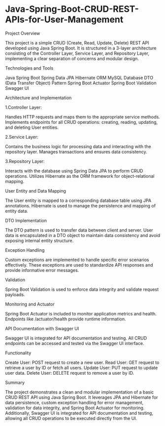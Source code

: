 # Java-Spring-Boot-CRUD-REST-APIs-for-User-Management

Project Overview

This project is a simple CRUD (Create, Read, Update, Delete) REST API developed using Java Spring Boot. It is structured in a 3-layer architecture consisting of the Controller Layer, Service Layer, and Repository Layer, implementing a clear separation of concerns and modular design.

Technologies and Tools

Java Spring Boot
Spring Data JPA
Hibernate ORM
MySQL Database
DTO (Data Transfer Object) Pattern
Spring Boot Actuator
Spring Boot Validation
Swagger UI

Architecture and Implementation

1.Controller Layer:

Handles HTTP requests and maps them to the appropriate service methods.
Implements endpoints for all CRUD operations: creating, reading, updating, and deleting User entities.

2.Service Layer:

Contains the business logic for processing data and interacting with the repository layer.
Manages transactions and ensures data consistency.

3.Repository Layer:

Interacts with the database using Spring Data JPA to perform CRUD operations.
Utilizes Hibernate as the ORM framework for object-relational mapping.

User Entity and Data Mapping

The User entity is mapped to a corresponding database table using JPA annotations.
Hibernate is used to manage the persistence and mapping of entity data.

DTO Implementation

The DTO pattern is used to transfer data between client and server.
User data is encapsulated in a DTO object to maintain data consistency and avoid exposing internal entity structure.

Exception Handling

Custom exceptions are implemented to handle specific error scenarios effectively.
These exceptions are used to standardize API responses and provide informative error messages.

Validation

Spring Boot Validation is used to enforce data integrity and validate request payloads.

Monitoring and Actuator

Spring Boot Actuator is included to monitor application metrics and health.
Endpoints like /actuator/health provide runtime information.

API Documentation with Swagger UI

Swagger UI is integrated for API documentation and testing.
All CRUD endpoints can be accessed and tested via the Swagger UI interface.

Functionality

Create User: POST request to create a new user.
Read User: GET request to retrieve a user by ID or fetch all users.
Update User: PUT request to update user data.
Delete User: DELETE request to remove a user by ID.

Summary

The project demonstrates a clean and modular implementation of a basic CRUD REST API using Java Spring Boot. It leverages JPA and Hibernate for data persistence, custom exception handling for error management, validation for data integrity, and Spring Boot Actuator for monitoring. Additionally, Swagger UI is integrated for API documentation and testing, allowing all CRUD operations to be executed directly from the UI.
